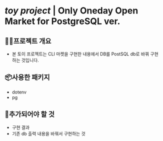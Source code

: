 # *toy project* | Only Oneday Open Market for PostgreSQL ver.

## 👩‍💻프로젝트 개요
- 본 토이 프로젝트는 CLI 마켓을 구현한 내용에서 DB를 PostSQL db로 바꿔 구현하는 것입니다.

## 📦사용한 패키지
- dotenv
- pg


## 👣추가되어야 할 것
- 구현 결과
- 기존 db 출력 내용을 바꿔서 구현하는 것




